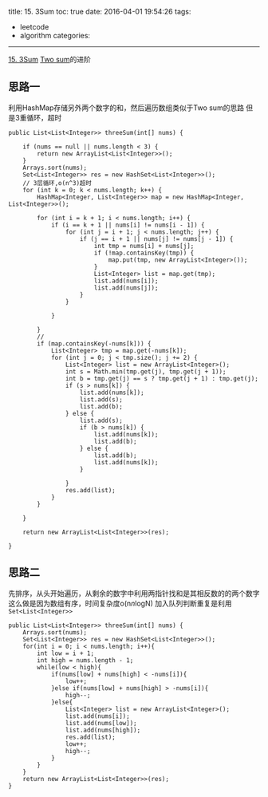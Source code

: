 title: 15. 3Sum
toc: true
date: 2016-04-01 19:54:26
tags:
- leetcode
- algorithm
categories:
---
[15. 3Sum](https://leetcode.com/problems/3sum/)
[Two sum](http://duyao.github.io/2016/03/27/1-Two-Sum/)的进阶

## 思路一

利用HashMap存储另外两个数字的和，然后遍历数组类似于Two sum的思路
但是3重循环，超时 
```
public List<List<Integer>> threeSum(int[] nums) {

	if (nums == null || nums.length < 3) {
		return new ArrayList<List<Integer>>();
	}
	Arrays.sort(nums);
	Set<List<Integer>> res = new HashSet<List<Integer>>();
	// 3层循环,o(n^3)超时
	for (int k = 0; k < nums.length; k++) {
		HashMap<Integer, List<Integer>> map = new HashMap<Integer, List<Integer>>();

		for (int i = k + 1; i < nums.length; i++) {
			if (i == k + 1 || nums[i] != nums[i - 1]) {
				for (int j = i + 1; j < nums.length; j++) {
					if (j == i + 1 || nums[j] != nums[j - 1]) {
						int tmp = nums[i] + nums[j];
						if (!map.containsKey(tmp)) {
							map.put(tmp, new ArrayList<Integer>());
						}
						List<Integer> list = map.get(tmp);
						list.add(nums[i]);
						list.add(nums[j]);
					}
				}

			}

		}
		//
		if (map.containsKey(-nums[k])) {
			List<Integer> tmp = map.get(-nums[k]);
			for (int j = 0; j < tmp.size(); j += 2) {
				List<Integer> list = new ArrayList<Integer>();
				int s = Math.min(tmp.get(j), tmp.get(j + 1));
				int b = tmp.get(j) == s ? tmp.get(j + 1) : tmp.get(j);
				if (s > nums[k]) {
					list.add(nums[k]);
					list.add(s);
					list.add(b);
				} else {
					list.add(s);
					if (b > nums[k]) {
						list.add(nums[k]);
						list.add(b);
					} else {
						list.add(b);
						list.add(nums[k]);
					}

				}
				res.add(list);
			}
		}

	}

	return new ArrayList<List<Integer>>(res);

}
```

## 思路二

先排序，从头开始遍历，从剩余的数字中利用两指针找和是其相反数的的两个数字
这么做是因为数组有序，时间复杂度o(n*n*logN)
加入队列判断重复是利用`Set<List<Integer>>`

```
public List<List<Integer>> threeSum(int[] nums) {
	Arrays.sort(nums);
	Set<List<Integer>> res = new HashSet<List<Integer>>();
	for(int i = 0; i < nums.length; i++){
		int low = i + 1;
		int high = nums.length - 1;
		while(low < high){
			if(nums[low] + nums[high] < -nums[i]){
				low++;
			}else if(nums[low] + nums[high] > -nums[i]){
				high--;
			}else{
				List<Integer> list = new ArrayList<Integer>();
				list.add(nums[i]);
				list.add(nums[low]);
				list.add(nums[high]);
				res.add(list);
				low++;
				high--;
			}
		}
	}
	return new ArrayList<List<Integer>>(res);
}
```

